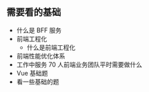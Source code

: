 ## 需要看的基础

+ 什么是 BFF 服务
+ 前端工程化
  + 什么是前端工程化
+ 前端性能优化体系
+ 工作中服务 70 人前端业务团队平时需要做什么
+ Vue 基础题
+ 看一些基础的题
